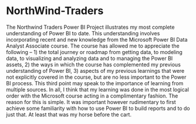 # NorthWind-Traders

The Northwind Traders Power BI Project illustrates my most complete understanding of Power BI to date. This understanding involves incorporating recent and new knowledge from the Microsoft Power BI Data Analyst Associate course. The course has allowed me to appreciate the following – 1) the total journey or roadmap from getting data, to modeling data, to visualizing and analyzing data and to managing the Power BI assets, 2) the ways in which the course has complemented my previous understanding of Power BI, 3) aspects of my previous learnings that were not explicitly covered in the course, but are no less important to the Power BI process. This third point may speak to the importance of learning from multiple sources. In all, I think that my learning was done in the most logical order with the Microsoft course acting in a complimentary fashion. The reason for this is simple. It was important however rudimentary to first achieve some familiarity with how to use Power BI to build reports and to do just that. At least that was my horse before the cart.
